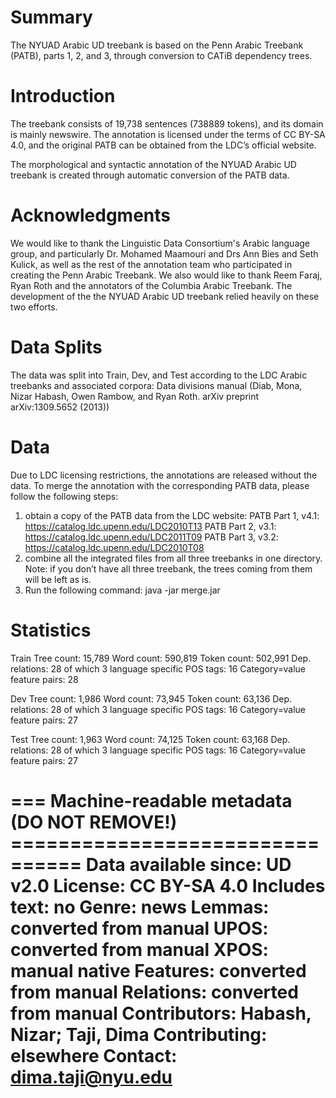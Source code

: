 # Summary

The NYUAD Arabic UD treebank is based on the Penn Arabic Treebank (PATB), parts 1, 2, and 3, through conversion to CATiB dependency trees.


# Introduction

The treebank consists of 19,738 sentences (738889 tokens), and its domain is mainly newswire. The annotation is licensed under the terms of CC BY-SA 4.0, and the original PATB can be obtained from the LDC’s official website.

The morphological and syntactic annotation of the NYUAD Arabic UD treebank is created through automatic conversion of the PATB data.


# Acknowledgments

We would like to thank the Linguistic Data Consortium's Arabic language group, and particularly Dr. Mohamed Maamouri and Drs Ann Bies and Seth Kulick, as well as the rest of the annotation team who participated in creating the Penn Arabic Treebank. We also would like to thank Reem Faraj, Ryan Roth and the annotators of the Columbia Arabic Treebank. The development of the the NYUAD Arabic UD treebank relied heavily on these two efforts.


# Data Splits

The data was split into Train, Dev, and Test according to the LDC Arabic treebanks and associated corpora: Data divisions manual (Diab, Mona, Nizar Habash, Owen Rambow, and Ryan Roth. arXiv preprint arXiv:1309.5652 (2013))

# Data

Due to LDC licensing restrictions, the annotations are released without the data. To merge the annotation with the corresponding PATB data, please follow the following steps:
1) obtain a copy of the PATB data from the LDC website:
PATB Part 1, v4.1: https://catalog.ldc.upenn.edu/LDC2010T13
PATB Part 2, v3.1: https://catalog.ldc.upenn.edu/LDC2011T09
PATB Part 3, v3.2: https://catalog.ldc.upenn.edu/LDC2010T08
2) combine all the integrated files from all three treebanks in one directory.
Note: if you don’t have all three treebank, the trees coming from them will be left as is.
3) Run the following command:
java -jar merge.jar <conllu file> <integrated files directory>


# Statistics

Train
Tree count:  15,789
Word count:  590,819
Token count: 502,991
Dep. relations: 28 of which 3 language specific
POS tags: 16
Category=value feature pairs: 28

Dev
Tree count:  1,986
Word count:  73,945
Token count: 63,136
Dep. relations: 28 of which 3 language specific
POS tags: 16
Category=value feature pairs: 27

Test
Tree count:  1,963
Word count:  74,125
Token count: 63,168
Dep. relations: 28 of which 3 language specific
POS tags: 16
Category=value feature pairs: 27


=== Machine-readable metadata (DO NOT REMOVE!) ================================
Data available since: UD v2.0
License: CC BY-SA 4.0
Includes text: no
Genre: news
Lemmas: converted from manual
UPOS: converted from manual
XPOS: manual native
Features: converted from manual
Relations: converted from manual
Contributors: Habash, Nizar; Taji, Dima
Contributing: elsewhere
Contact: dima.taji@nyu.edu
===============================================================================
